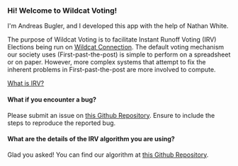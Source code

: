 ### Hi! Welcome to Wildcat Voting!

I'm Andreas Bugler, and I developed this app with the help of Nathan White.

The purpose of Wildcat Voting is to facilitate Instant Runoff Voting (IRV) Elections being run on
[Wildcat Connection](https://northwestern.campuslabs.com/engage/). The default voting mechanism our society uses
(First-past-the-post) is simple to perform on a spreadsheet or on paper. However, more complex systems that attempt
to fix the inherent problems in First-past-the-post are more involved to compute.

[What is IRV?](https://en.wikipedia.org/wiki/Instant-runoff_voting)

#### What if you encounter a bug?
Please submit an issue on [this Github Repository](https://github.com/abugler/wildcat-voting/issues/new).
Ensure to include the steps to reproduce the reported bug.

#### What are the details of the IRV algorithm you are using?
Glad you asked! You can find our algorithm at [this Github Repository](https://github.com/nathanllww/slivka-irv).

